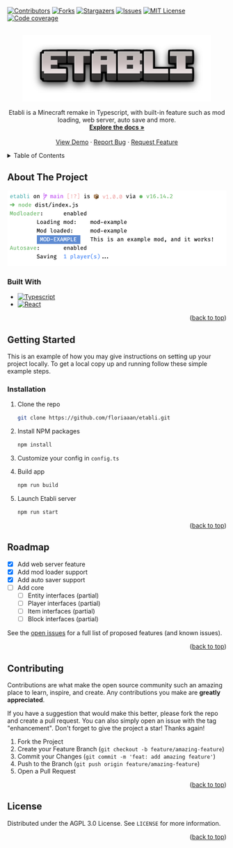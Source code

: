 <div id="top"></div>


[![Contributors][contributors-shield]][contributors-url]
[![Forks][forks-shield]][forks-url]
[![Stargazers][stars-shield]][stars-url]
[![Issues][issues-shield]][issues-url]
[![MIT License][license-shield]][license-url]
[![Code coverage][coverage-shield]][coverage-url]

<!-- PROJECT LOGO -->
<br />
<div align="center">
  <a href="https://github.com/floriaaan/etabli">
    <img src="./docs/images/logo_wide.png" alt="Logo" width="434" height="152">
  </a>
  <p align="center">
    Etabli is a Minecraft remake in Typescript, with built-in feature such as mod loading, web server, auto save and more.
    <br />
    <a href="https://github.com/floriaaan/etabli"><strong>Explore the docs »</strong></a>
    <br />
    <br />
    <a href="https://github.com/floriaaan/etabli">View Demo</a>
    ·
    <a href="https://github.com/floriaaan/etabli/issues">Report Bug</a>
    ·
    <a href="https://github.com/floriaaan/etabli/issues">Request Feature</a>
  </p>
</div>

<!-- TABLE OF CONTENTS -->
<details>
  <summary>Table of Contents</summary>
  <ol>
    <li>
      <a href="#about-the-project">About The Project</a>
      <ul>
        <li><a href="#built-with">Built With</a></li>
      </ul>
    </li>
    <li>
      <a href="#getting-started">Getting Started</a>
      <ul>
        <li><a href="#prerequisites">Prerequisites</a></li>
        <li><a href="#installation">Installation</a></li>
      </ul>
    </li>
    <li><a href="#roadmap">Roadmap</a></li>
    <li><a href="#contributing">Contributing</a></li>
    <li><a href="#license">License</a></li>
  </ol>
</details>

<!-- ABOUT THE PROJECT -->

## About The Project

[![Product Name Screen Shot][product-screenshot]](https://github.com/floriaaan/etabli)

### Built With

- [![Typescript][typescript]][ts-url]
- [![React][react]][react-url]

<p align="right">(<a href="#top">back to top</a>)</p>

<!-- GETTING STARTED -->

## Getting Started

This is an example of how you may give instructions on setting up your project locally.
To get a local copy up and running follow these simple example steps.

### Installation


1. Clone the repo
   ```sh
   git clone https://github.com/floriaaan/etabli.git
   ```
2. Install NPM packages
   ```sh
   npm install
   ```
3. Customize your config in `config.ts`

4. Build app
   ```sh
   npm run build
   ```

5. Launch Etabli server
   ```sh
   npm run start
   ```
   

<p align="right">(<a href="#top">back to top</a>)</p>

<!-- ROADMAP -->

## Roadmap

- [x] Add web server feature
- [x] Add mod loader support
- [x] Add auto saver support
- [ ] Add core
  - [ ] Entity interfaces (partial)
  - [ ] Player interfaces (partial)
  - [ ] Item interfaces (partial)
  - [ ] Block interfaces (partial)

See the [open issues](https://github.com/floriaaan/etabli/issues) for a full list of proposed features (and known issues).

<p align="right">(<a href="#top">back to top</a>)</p>

<!-- CONTRIBUTING -->

## Contributing

Contributions are what make the open source community such an amazing place to learn, inspire, and create. Any contributions you make are **greatly appreciated**.

If you have a suggestion that would make this better, please fork the repo and create a pull request. You can also simply open an issue with the tag "enhancement".
Don't forget to give the project a star! Thanks again!

1. Fork the Project
2. Create your Feature Branch (`git checkout -b feature/amazing-feature`)
3. Commit your Changes (`git commit -m 'feat: add amazing feature'`)
4. Push to the Branch (`git push origin feature/amazing-feature`)
5. Open a Pull Request

<p align="right">(<a href="#top">back to top</a>)</p>

<!-- LICENSE -->

## License

Distributed under the AGPL 3.0 License. See `LICENSE` for more information.

<p align="right">(<a href="#top">back to top</a>)</p>

<!-- MARKDOWN LINKS & IMAGES -->
<!-- https://www.markdownguide.org/basic-syntax/#reference-style-links -->

[contributors-shield]: https://img.shields.io/github/contributors/floriaaan/etabli.svg
[contributors-url]: https://github.com/floriaaan/etabli/graphs/contributors
[forks-shield]: https://img.shields.io/github/forks/floriaaan/etabli.svg
[forks-url]: https://github.com/floriaaan/etabli/network/members
[stars-shield]: https://img.shields.io/github/stars/floriaaan/etabli.svg
[stars-url]: https://github.com/floriaaan/etabli/stargazers
[issues-shield]: https://img.shields.io/github/issues/floriaaan/etabli.svg
[issues-url]: https://github.com/floriaaan/etabli/issues
[license-shield]: https://img.shields.io/github/license/floriaaan/etabli.svg
[license-url]: https://github.com/floriaaan/etabli/blob/master/LICENSE
[coverage-shield]: https://codecov.io/gh/floriaaan/etabli/branch/develop/graph/badge.svg?token=140LKRPY5O
[coverage-url]: https://github.com/floriaaan/etabli/
[product-screenshot]: ./docs/images/screenshot.png
[next.js]: https://img.shields.io/badge/next.js-000000&logo=nextdotjs&logoColor=white
[next-url]: https://nextjs.org/
[react]: https://img.shields.io/badge/React-20232A&logo=react&logoColor=61DAFB
[react-url]: https://reactjs.org/
[typescript]: https://img.shields.io/badge/Typescript-20232A&logo=typescript&logoColor=3178C6
[ts-url]: https://www.typescriptlang.org/
